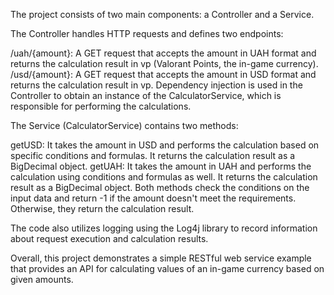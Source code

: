 The project consists of two main components: a Controller and a Service.

The Controller handles HTTP requests and defines two endpoints:

/uah/{amount}: A GET request that accepts the amount in UAH format and returns the calculation result in vp (Valorant Points, the in-game currency). /usd/{amount}: A GET request that accepts the amount in USD format and returns the calculation result in vp. Dependency injection is used in the Controller to obtain an instance of the CalculatorService, which is responsible for performing the calculations.

The Service (CalculatorService) contains two methods:

getUSD: It takes the amount in USD and performs the calculation based on specific conditions and formulas. It returns the calculation result as a BigDecimal object. getUAH: It takes the amount in UAH and performs the calculation using conditions and formulas as well. It returns the calculation result as a BigDecimal object. Both methods check the conditions on the input data and return -1 if the amount doesn't meet the requirements. Otherwise, they return the calculation result.

The code also utilizes logging using the Log4j library to record information about request execution and calculation results.

Overall, this project demonstrates a simple RESTful web service example that provides an API for calculating values of an in-game currency based on given amounts.
